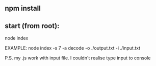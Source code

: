 ## npm install
## start (from root):
node index <type params>

EXAMPLE:
node index -s 7 -a decode -o ./output.txt -i ./input.txt 

P.S. my .js work with input file. I couldn't realise type input to console